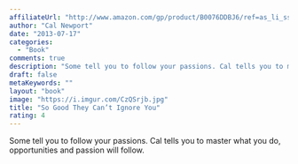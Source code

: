```yaml
---
affiliateUrl: "http://www.amazon.com/gp/product/B0076DDBJ6/ref=as_li_ss_tl?ie=UTF8&camp=1789&creative=390957&creativeASIN=B0076DDBJ6&linkCode=as2&tag=jaktre-20"
author: "Cal Newport"
date: "2013-07-17"
categories:
  - "Book"
comments: true
description: "Some tell you to follow your passions. Cal tells you to master what you do, opportunities and passion will follow."
draft: false
metaKeywords: ""
layout: "book"
image: "https://i.imgur.com/CzQSrjb.jpg"
title: "So Good They Can’t Ignore You"
rating: 4
---
```


Some tell you to follow your passions. Cal tells you to master what you do, opportunities and passion will follow.
